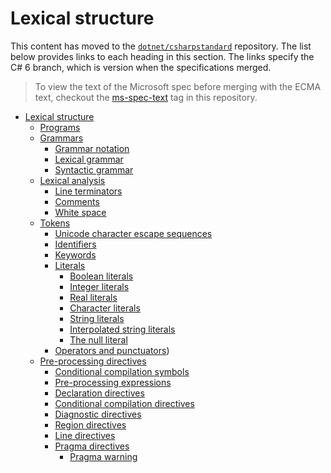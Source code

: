 # Lexical structure

This content has moved to the [`dotnet/csharpstandard`](https://github.com/dotnet/csharpstandard) repository.
The list below provides links to each heading in this section. The links specify the C# 6 branch, which is version when the specifications merged.

> To view the text of the Microsoft spec before merging with the ECMA text, checkout the [ms-spec-text](https://github.com/dotnet/csharplang/releases/tag/ms-spec-text) tag in this repository.

- <a id="lexical-structure"></a>[Lexical structure](https://github.com/dotnet/csharpstandard/blob/draft-v6/standard/lexical-structure.md)
  - <a id="programs"></a>[Programs](https://github.com/dotnet/csharpstandard/blob/draft-v6/standard/lexical-structure.md#61-programs)
  - <a id="grammars"></a>[Grammars](https://github.com/dotnet/csharpstandard/blob/draft-v6/standard/lexical-structure.md#62-grammars)
    - <a id="grammar-notation"></a>[Grammar notation](https://github.com/dotnet/csharpstandard/blob/draft-v6/standard/lexical-structure.md#622-grammar-notation)
    - <a id="lexical-grammar"></a>[Lexical grammar](https://github.com/dotnet/csharpstandard/blob/draft-v6/standard/lexical-structure.md#623-lexical-grammar)
    - <a id="syntactic-grammar"></a>[Syntactic grammar](https://github.com/dotnet/csharpstandard/blob/draft-v6/standard/lexical-structure.md#624-syntactic-grammar)
  - <a id="lexical-analysis"></a>[Lexical analysis](https://github.com/dotnet/csharpstandard/blob/draft-v6/standard/lexical-structure.md#63-lexical-analysis)
    - <a id="line-terminators"></a>[Line terminators](https://github.com/dotnet/csharpstandard/blob/draft-v6/standard/lexical-structure.md#632-line-terminators)
    - <a id="comments"></a>[Comments](https://github.com/dotnet/csharpstandard/blob/draft-v6/standard/lexical-structure.md#633-comments)
    - <a id="white-space"></a>[White space](https://github.com/dotnet/csharpstandard/blob/draft-v6/standard/lexical-structure.md#634-white-space)
  - <a id="tokens"></a>[Tokens](https://github.com/dotnet/csharpstandard/blob/draft-v6/standard/lexical-structure.md#64-tokens)
    - <a id="unicode-character-escape-sequences"></a>[Unicode character escape sequences](https://github.com/dotnet/csharpstandard/blob/draft-v6/standard/lexical-structure.md#642-unicode-character-escape-sequences)
    - <a id="identifiers"></a>[Identifiers](https://github.com/dotnet/csharpstandard/blob/draft-v6/standard/lexical-structure.md#643-identifiers)
    - <a id="keywords"></a>[Keywords](https://github.com/dotnet/csharpstandard/blob/draft-v6/standard/lexical-structure.md#644-keywords)
    - <a id="literals"></a>[Literals](https://github.com/dotnet/csharpstandard/blob/draft-v6/standard/lexical-structure.md#645-literals)
      - <a id="boolean-literals"></a>[Boolean literals](https://github.com/dotnet/csharpstandard/blob/draft-v6/standard/lexical-structure.md#6452-boolean-literals)
      - <a id="integer-literals"></a>[Integer literals](https://github.com/dotnet/csharpstandard/blob/draft-v6/standard/lexical-structure.md#6453-integer-literals)
      - <a id="real-literals"></a>[Real literals](https://github.com/dotnet/csharpstandard/blob/draft-v6/standard/lexical-structure.md#6454-real-literals)
      - <a id="character-literals"></a>[Character literals](https://github.com/dotnet/csharpstandard/blob/draft-v6/standard/lexical-structure.md#6455-character-literals)
      - <a id="string-literals"></a>[String literals](https://github.com/dotnet/csharpstandard/blob/draft-v6/standard/lexical-structure.md#6456-string-literals)
      - <a id="interpolated-string-literals"></a>[Interpolated string literals](https://github.com/dotnet/csharpstandard/blob/draft-v6/standard/lexical-structure.md#6456-string-literals)
      - <a id="the-null-literal"></a>[The null literal](https://github.com/dotnet/csharpstandard/blob/draft-v6/standard/lexical-structure.md#6457-the-null-literal)
    - <a id="operators-and-punctuators"></a>[Operators and punctuators](https://github.com/dotnet/csharpstandard/blob/draft-v6/standard/lexical-structure.md#646-operators-and-punctuators))
  - <a id="pre-processing-directives"></a>[Pre-processing directives](https://github.com/dotnet/csharpstandard/blob/draft-v6/standard/lexical-structure.md#65-pre-processing-directives)
    - <a id="conditional-compilation-symbols"></a>[Conditional compilation symbols](https://github.com/dotnet/csharpstandard/blob/draft-v6/standard/lexical-structure.md#652-conditional-compilation-symbols)
    - <a id="pre-processing-expressions"></a>[Pre-processing expressions](https://github.com/dotnet/csharpstandard/blob/draft-v6/standard/lexical-structure.md#653-pre-processing-expressions)
    - <a id="declaration-directives"></a>[Declaration directives](https://github.com/dotnet/csharpstandard/blob/draft-v6/standard/lexical-structure.md#654-definition-directives)
    - <a id="conditional-compilation-directives"></a>[Conditional compilation directives](https://github.com/dotnet/csharpstandard/blob/draft-v6/standard/lexical-structure.md#655-conditional-compilation-directives)
    - <a id="diagnostic-directives"></a>[Diagnostic directives](https://github.com/dotnet/csharpstandard/blob/draft-v6/standard/lexical-structure.md#656-diagnostic-directives)
    - <a id="region-directives"></a>[Region directives](https://github.com/dotnet/csharpstandard/blob/draft-v6/standard/lexical-structure.md#657-region-directives)
    - <a id="line-directives"></a>[Line directives](https://github.com/dotnet/csharpstandard/blob/draft-v6/standard/lexical-structure.md#658-line-directives)
    - <a id="pragma-directives"></a> [Pragma directives](https://github.com/dotnet/csharpstandard/blob/draft-v6/standard/lexical-structure.md#659-pragma-directives)
      - <a id="pragma-warning"></a>[Pragma warning](https://github.com/dotnet/csharpstandard/blob/draft-v6/standard/lexical-structure.md#659-pragma-directives)
